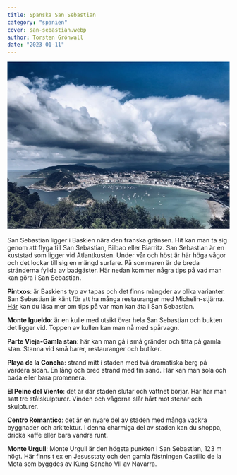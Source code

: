 ```yaml
---
title: Spanska San Sebastian
category: "spanien"
cover: san-sebastian.webp
author: Torsten Grönwall
date: "2023-01-11"
---
```

![Fönsterputs](./san-sebastian.webp)

San Sebastian ligger i Baskien nära den franska gränsen. Hit kan man ta sig genom att flyga till San Sebastian, Bilbao eller Biarritz.  San Sebastian är en kuststad som ligger vid Atlantkusten. Under vår och höst är här höga vågor och det lockar till sig en mängd surfare. På sommaren är de breda stränderna fyllda av badgäster. Här nedan kommer några tips på vad man kan göra i San Sebastian.

**Pintxos**: är Baskiens typ av tapas och det finns mängder av olika varianter. San Sebastian är känt för att ha många restauranger med Michelin-stjärna. <a href="https://spainguides.com/gastronomy-of-spain/san-sebastian/" target="_blank">Här</a> kan du läsa mer om tips på var man kan äta i San Sebastian.

**Monte Igueldo**: är en kulle med utsikt över hela San Sebastian och bukten det ligger vid. Toppen av kullen kan man nå med spårvagn.

**Parte Vieja-Gamla stan**: här kan man gå i små gränder och titta på gamla stan. Stanna vid små barer, restauranger och butiker.

**Playa de la Concha**: strand mitt i staden med två dramatiska berg på vardera sidan. En lång och bred strand med fin sand. Här kan man sola och bada eller bara promenera.

**El Peine del Viento**: det är där staden slutar och vattnet börjar. Här har man satt tre stålskulpturer. Vinden och vågorna slår hårt mot stenar och skulpturer.

**Centro Romantico**: det är en nyare del av staden med många vackra byggnader och arkitektur. I denna charmiga del av staden kan du shoppa, dricka kaffe eller bara vandra runt.

**Monte Urgull**: Monte Urgull är den högsta punkten i San Sebastian, 123 m högt. Här finns t ex en Jesusstaty och den gamla fästningen Castillo de la Mota som byggdes av Kung Sancho VII av Navarra.
